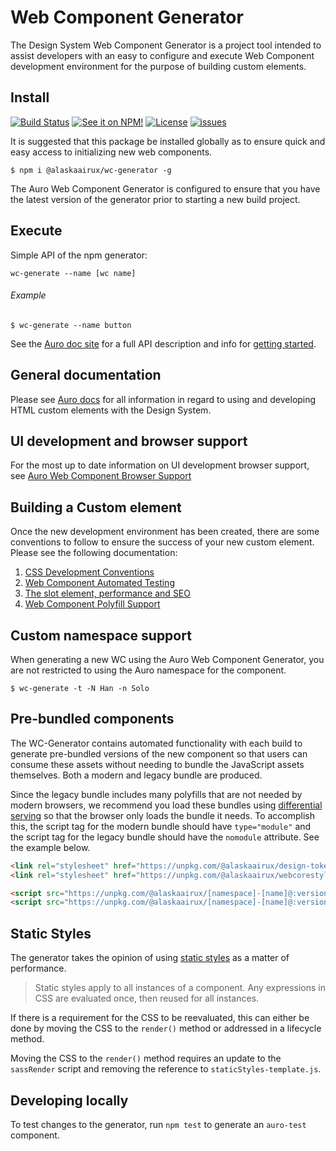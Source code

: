 # Web Component Generator

The Design System Web Component Generator is a project tool intended to assist developers with an easy to configure and execute Web Component development environment for the purpose of building custom elements.

## Install

[![Build Status](https://img.shields.io/github/workflow/status/AlaskaAirlines/WC-Generator/Test%20and%20publish?branch=master&style=for-the-badge)](https://github.com/AlaskaAirlines/WC-Generator/actions?query=workflow%3A%22test+and+publish%22)
[![See it on NPM!](https://img.shields.io/npm/v/@alaskaairux/wc-generator.svg?style=for-the-badge&color=orange)](https://www.npmjs.com/package/@alaskaairux/wc-generator)
[![License](https://img.shields.io/npm/l/@alaskaairux/wc-generator.svg?color=blue&style=for-the-badge)](https://www.apache.org/licenses/LICENSE-2.0)
[![issues](https://img.shields.io/github/issues-raw/AlaskaAirlines/WC-Generator?style=for-the-badge)](https://github.com/AlaskaAirlines/WC-Generator/issues)

It is suggested that this package be installed globally as to ensure quick and easy access to initializing new web components.

```shell
$ npm i @alaskaairux/wc-generator -g
```

The Auro Web Component Generator is configured to ensure that you have the latest version of the generator prior to starting a new build project.

## Execute

Simple API of the npm generator:

```
wc-generate --name [wc name]
```

###### Example

```shell
$ wc-generate --name button
```

See the [Auro doc site](http://auro.alaskaair.com/getting-started/developers/generator/generator/api) for a full API description and info for [getting started](auro.alaskaair.com/getting-started/developers/generator/getting-started). 

## General documentation

Please see [Auro docs](https://auro.alaskaair.com/getting-started/developers/overview) for all information in regard to using and developing HTML custom elements with the Design System.

## UI development and browser support

For the most up to date information on UI development browser support, see [Auro Web Component Browser Support](https://auro.alaskaair.com/support/browsersSupport)

## Building a Custom element

Once the new development environment has been created, there are some conventions to follow to ensure the success of your new custom element. Please see the following documentation:

1. [CSS Development Conventions](https://auro.alaskaair.com/support/css-conventions)
1. [Web Component Automated Testing](https://auro.alaskaair.com/support/tests)
1. [The slot element, performance and SEO](https://auro.alaskaair.com/support/slots)
1. [Web Component Polyfill Support](https://auro.alaskaair.com/support/polyfills/focusvisible)

## Custom namespace support

When generating a new WC using the Auro Web Component Generator, you are not restricted to using the Auro namespace for the component.

```shell
$ wc-generate -t -N Han -n Solo
```

## Pre-bundled components

The WC-Generator contains automated functionality with each build to generate pre-bundled versions of the new component so that users can consume these assets without needing to bundle the JavaScript assets themselves. Both a modern and legacy bundle are produced.

Since the legacy bundle includes many polyfills that are not needed by modern browsers, we recommend you load these bundles using [differential serving](https://philipwalton.com/articles/deploying-es2015-code-in-production-today/) so that the browser only loads the bundle it needs. To accomplish this, the script tag for the modern bundle should have `type="module"` and the script tag for the legacy bundle should have the `nomodule` attribute. See the example below.

```html
<link rel="stylesheet" href="https://unpkg.com/@alaskaairux/design-tokens@:version/dist/tokens/CSSTokenProperties.css" />
<link rel="stylesheet" href="https://unpkg.com/@alaskaairux/webcorestylesheets@:version/dist/bundled/baseline.css" />

<script src="https://unpkg.com/@alaskaairux/[namespace]-[name]@:version/dist/[namespace]-[name]__bundled.js" type="module"></script>
<script src="https://unpkg.com/@alaskaairux/[namespace]-[name]@:version/dist/[namespace]-[name]__bundled.es5.js" nomodule></script>
```

## Static Styles

The generator takes the opinion of using [static styles](https://lit-element.polymer-project.org/guide/styles#expressions) as a matter of performance. 

> Static styles apply to all instances of a component. Any expressions in CSS are evaluated once, then reused for all instances.

If there is a requirement for the CSS to be reevaluated, this can either be done by moving the CSS to the `render()` method or addressed in a lifecycle method. 

Moving the CSS to the `render()` method requires an update to the `sassRender` script and removing the reference to `staticStyles-template.js`.

## Developing locally
To test changes to the generator, run `npm test` to generate an `auro-test` component.
